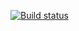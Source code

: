 [![Build status](https://ci.appveyor.com/api/projects/status/7nt70ramv8wbyju5/branch/main?svg=true)](https://ci.appveyor.com/project/Bogdmoen/aqa-4-1/branch/main)